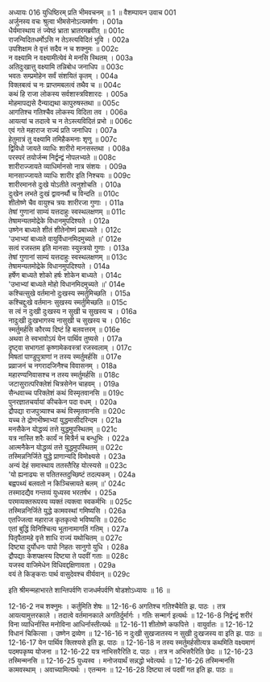 अध्यायः 016
युधिष्ठिरम् प्रति भीमवचनम् ॥ 1 ॥
वैशम्पायन उवाच 	001  
अर्जुनस्य वचः श्रुत्वा भीमसेनोऽत्यमर्षणः ।	001a  
धैर्यमास्थाय तं ज्येष्ठं भ्राता भ्रातरमब्रवीत् ॥	001c  
राजन्विदितधर्मोऽसि न तेऽस्त्यविदितं भुवि ।	002a  
उपशिक्षाम ते वृत्तं सदैव न च शक्नुमः ॥	002c  
न वक्ष्यामि न वक्ष्यामीत्येवं मे मनसि स्थितम् ।	003a  
अतिदुःखात्तु वक्ष्यामि तन्निबोध जनाधिप ॥	003c  
भवतः सम्प्रमोहेन सर्वं संशयितं कृतम् ।	004a  
विक्लबत्वं च नः प्राप्तमबलत्वं तथैव च ॥	004c  
कथं हि राजा लोकस्य सर्वशास्त्रविशारदः ।	005a  
मोहमापद्यसे दैन्याद्यथा कापुरुषस्तथा ॥	005c  
आगतिश्च गतिश्चैव लोकस्य विदिता तव ।	006a  
आयत्यां च तदात्वे च न तेऽस्त्यविदितं प्रभो ॥	006c  
एवं गते महाराज राज्यं प्रति जनाधिप ।	007a  
हेतुमात्रं तु वक्ष्यामि तमिहैकमनाः शृणु ॥	007c  
द्विविधो जायते व्याधिः शारीरो मानसस्तथा ।	008a  
परस्परं तयोर्जन्म निर्द्वन्द्वं नोपलभ्यते ॥	008c  
शारीराज्जायते व्याधिर्मानसो नात्र संशयः ।	009a  
मानसाज्जायते व्याधिः शारीर इति निश्चयः ॥	009c  
शारीरमानसे दुःखे योऽतीते त्वनुशोचति ।	010a  
दुःखेन लभते दुःखं द्वावनर्थौ च विन्दति ॥	010c  
शीतोष्णे चैव वायुश्च त्रयः शारीरजा गुणाः ।	011a  
तेषां गुणानां साम्यं यत्तदाहुः स्वस्थलक्षणम् ॥	011c  
तेषामन्यतमोद्रेके विधानमुपदिश्यते ।	012a  
उष्णेन बाध्यते शीतं शीतेनोष्णं प्रबाध्यते ।	012c  
\'उभाभ्यां बाध्यते वायुर्विधानमिदमुच्यते ॥\'	012e  
सत्वं रजस्तम इति मानसाः स्युस्त्रयो गुणाः ।	013a  
तेषां गुणानां साम्यं यत्तदाहुः स्वस्थलक्षणम् ॥	013c  
तेषामन्यतमोद्रेके विधानमुपदिश्यते ।	014a  
हर्षेण बाध्यते शोको हर्षः शोकेन बाध्यते ।	014c  
\'उभाभ्यां बाध्यते मोहो विधानमिदमुच्यते ॥\'	014e  
कश्चित्सुखे वर्तमानो दुःखस्य स्मर्तुमिच्छति ।	015a  
कश्चिद्दुःखे वर्तमानः सुखस्य स्मर्तुमिच्छति ॥	015c  
स त्वं न दुःखी दुःखस्य न सुखी च सुखस्य च ।	016a  
नादुःखी दुःखभागस्य नासुखी च सुखस्य च ।	016c  
स्मर्तुमर्हसि कौरव्य दिष्टं हि बलवत्तरम् ॥	016e  
अथवा ते स्वभावोऽयं येन पार्थिव तुष्यसे ।	017a  
दृष्ट्वा सभागतां कृष्णामेकवस्त्रां रजस्वलाम् ।	017c  
मिषतां पाण्डुपुत्राणां न तस्य स्मर्तुमर्हसि ॥	017e  
प्रव्राजनं च नगरादजिनैश्च विवासनम् ।	018a  
महारण्यनिवासश्च न तस्य स्मर्तुमर्हसि ॥	018c  
जटासुरात्परिक्लेशं चित्रसेनेन चाहवम् ।	019a  
सैन्धवाच्च परिक्लेशं कथं विस्मृतवानसि ॥	019c  
पुनरज्ञातचर्यायां कीचकेन पदा वधम् ।	020a  
द्रौपद्या राजपुत्र्याश्च कथं विस्मृतवानसि ॥	020c  
यच्च ते द्रोणभीष्माभ्यां युद्धमासीदरिन्दम ।	021a  
मनसैकेन योद्धव्यं तत्ते युद्धमुपस्थितम् ॥	021c  
यत्र नास्ति शरैः कार्यं न मित्रैर्न च बन्धुभिः ।	022a  
आत्मनैकेन योद्धव्यं तत्ते युद्धमुपस्थितम् ॥	022c  
तस्मिन्ननिर्जिते युद्धे प्राणान्यदि विमोक्ष्यसे ।	023a  
अन्यं देहं समास्थाय ततस्तैरिह योत्स्यसे ॥	023c  
\'यो ह्यनाढ्यः स पतितस्तदुच्छिष्टं तदल्पकम् ।	024a  
बह्वपथ्यं बलवतो न किञ्चित्त्रायते बलम् ॥\'	024c  
तस्मादद्यैव गन्तव्यं युध्यस्व भरतर्षभ ।	025a  
परमव्यक्तरूपस्य व्यक्तं त्यक्त्वा स्वकर्मभिः ॥	025c  
तस्मिन्ननिर्जिते युद्धे कामवस्थां गमिष्यसि ।	026a  
एतज्जित्वा महाराज कृतकृत्यो भविष्यसि ॥	026c  
एतां बुद्धिं विनिश्चित्य भूतानामागतिं गतिम् ।	027a  
पितृपैतामहे वृत्ते शाधि राज्यं यथोचितम् ॥	027c  
दिष्ट्या दुर्योधनः पापो निहतः सानुगो युधि ।	028a  
द्रौपद्याः केशपक्षस्य दिष्ट्या ते पदवीं गताः ॥	028c  
यजस्व वाजिमेधेन विधिवद्दक्षिणावता ।	029a  
वयं ते किङ्कराः पार्थ वासुदेवश्च वीर्यवान् ॥ 	029c  

इति श्रीमन्महाभारते शान्तिपर्वणि राजधर्मपर्वणि षोडशोऽध्यायः ॥ 16 ॥

12-16-2 नच शक्नुमः । कर्तुमिति शेषः ॥ 12-16-6 अगतिश्च गतिश्चैवेति झ. पाठः । तत्र आयत्यामुत्तरकाले । तदात्वे वर्तमानकाले अगतिर्दुर्मार्गः । गतिः सन्मार्ग इत्यर्थः ॥ 12-16-8 निर्द्वन्द्वं शरीरं विना व्याधिर्नास्ति मनोविना आधिर्नास्तीत्यर्थः ॥ 12-16-11 शीतोष्णे कफपित्ते । वायुर्वातः ॥ 12-16-12 विधानं चिकित्सा । उष्णेन द्रव्येण ॥ 12-16-16 न दुःखी सुखजातस्य न सुखी दुःखजस्य वा इति झ. पाठः ॥ 12-16-17 येन पार्थिव क्लिश्यसे इति झ. पाठः ॥ 12-16-18 न तस्य स्मर्तुमर्हसीत्यत्र कथमिति वक्ष्यमाणं पदमपकृष्य योजना ॥ 12-16-22 यत्र नाभिसरैरिति द. पाठः । तत्र न अभिसरैरिति छेदः ॥ 12-16-23 तस्मिन्मनसि ॥ 12-16-25 युध्यस्व । मनोजयार्थं सन्नद्धो भवेत्यर्थः ॥ 12-16-26 तस्मिन्मनसि कामवस्थाम् । अवाच्यामित्यर्थः । एतन्मनः ॥ 12-16-28 दिष्ट्या त्वं पदवीं गत इति झ. पाठः ॥
